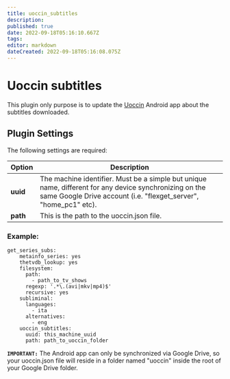 ```yaml
---
title: uoccin_subtitles
description: 
published: true
date: 2022-09-18T05:16:10.667Z
tags: 
editor: markdown
dateCreated: 2022-09-18T05:16:08.075Z
---
```


# Uoccin subtitles
This plugin only purpose is to update the [Uoccin](https://play.google.com/store/apps/details?id=net.ggelardi.uoccin) Android app about the subtitles downloaded.

## Plugin Settings
The following settings are required:



|  Option  |  Description  |
| --- | --- |
| **uuid** | The machine identifier. Must be a simple but unique name, different for any device synchronizing on the same Google Drive account (i.e. "flexget_server", "home_pc1" etc). |
| **path** | This is the path to the uoccin.json file. |


### Example:
```
get_series_subs:
    metainfo_series: yes
    thetvdb_lookup: yes
    filesystem:
      path:
        - path_to_tv_shows
      regexp: '.*\.(avi|mkv|mp4)$'
      recursive: yes
    subliminal:
      languages:
        - ita
      alternatives:
        - eng
    uoccin_subtitles:
      uuid: this_machine_uuid
      path: path_to_uoccin_folder
```
  
**`IMPORTANT:`** The Android app can only be synchronized via Google Drive, so your uoccin.json file will reside in a folder named "uoccin" inside the root of your Google Drive folder.